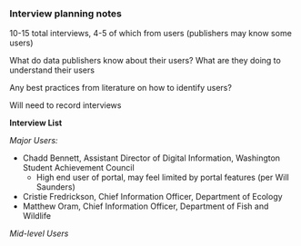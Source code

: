 ### Interview planning notes


10-15 total interviews, 4-5 of which from users (publishers may know some users)

What do data publishers know about their users? What are they doing to understand their users

Any best practices from literature on how to identify users?

Will need to record interviews


**Interview List**

*Major Users:*
- Chadd Bennett, Assistant Director of Digital Information, Washington Student Achievement Council
  - High end user of portal, may feel limited by portal features (per Will Saunders)
- Cristie Fredrickson, Chief Information Officer, Department of Ecology
- Matthew Oram, Chief Information Officer, Department of Fish and Wildlife

*Mid-level Users*
